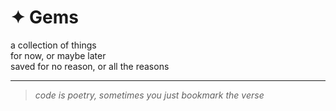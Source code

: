 # ✦ Gems

a collection of things  
for now, or maybe later  
saved for no reason, or all the reasons

---

> _code is poetry, sometimes you just bookmark the verse_
